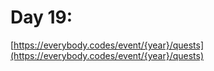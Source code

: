 # Day 19: 

[https://everybody.codes/event/{year}/quests](https://everybody.codes/event/{year}/quests)
